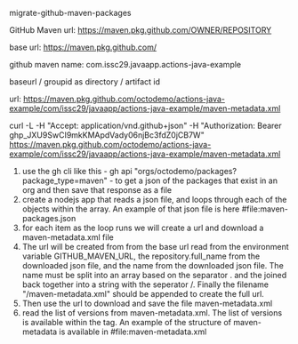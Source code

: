 migrate-github-maven-packages

GitHub Maven url: https://maven.pkg.github.com/OWNER/REPOSITORY

base url: https://maven.pkg.github.com/

github maven name: com.issc29.javaapp.actions-java-example

baseurl / groupid as directory / artifact id

url: https://maven.pkg.github.com/octodemo/actions-java-example/com/issc29/javaapp/actions-java-example/maven-metadata.xml

curl -L -H "Accept: application/vnd.github+json" -H "Authorization: Bearer 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" https://maven.pkg.github.com/octodemo/actions-java-example/com/issc29/javaapp/actions-java-example/maven-metadata.xml

1. use the gh cli like this - gh api "orgs/octodemo/packages?package_type=maven" - to get a json of the packages that exist in an org and then save that response as a file
2. create a nodejs app that reads a json file, and loops through each of the objects within the array.  An example of that json file is here #file:maven-packages.json
3. for each item as the loop runs we will create a url and download a maven-metadata.xml file
4. The url will be created from from the base url read from the environment variable GITHUB_MAVEN_URL, the repository.full_name from the downloaded json file, and the name from the downloaded json file. The name must be split into an array based on the separator . and the joined back together into a string with the seperator /. Finally the filename "/maven-metadata.xml" should be appended to create the full url.
5. Then use the url to download and save the file maven-metadata.xml
6. read the list of versions from maven-metadata.xml. The list of versions is available within the <versions> tag. An example of the structure of maven-metadata is available in #file:maven-metadata.xml
